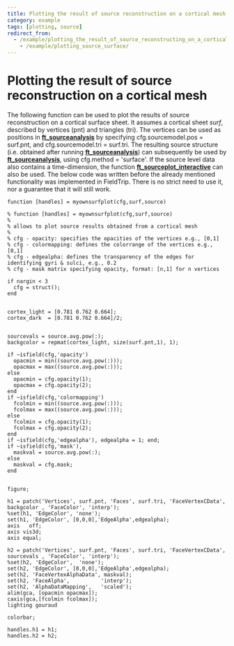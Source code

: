 ```yaml
---
title: Plotting the result of source reconstruction on a cortical mesh
category: example
tags: [plotting, source]
redirect_from:
  - /example/plotting_the_result_of_source_reconstructing_on_a_cortical_mesh/
    - /example/plotting_source_surface/
---
```


# Plotting the result of source reconstruction on a cortical mesh

The following function can be used to plot the results of source reconstruction on a cortical surface sheet. It assumes a cortical sheet _surf_, described by vertices (pnt) and triangles (tri). The vertices can be used as positions in **[ft_sourceanalysis](/reference/ft_sourceanalysis)** by specifying cfg.sourcemodel.pos = surf.pnt, and cfg.sourcemodel.tri = surf.tri. The resulting source structure (i.e. obtained after running **[ft_sourceanalysis](/reference/ft_sourceanalysis)**) can subsequently be used by **[ft_sourceanalysis](/reference/ft_sourceanalysis)**, using cfg.method = 'surface'. If the source level data also contains a time-dimension, the function **[ft_sourceplot_interactive](/reference/ft_sourceplot_interactive)** can also be used. The below code was written before the already mentioned functionality was implemented in FieldTrip. There is no strict need to use it, nor a guarantee that it will still work.

    function [handles] = myownsurfplot(cfg,surf,source)

    % function [handles] = myownsurfplot(cfg,surf,source)
    %
    % allows to plot source results obtained from a cortical mesh
    %
    % cfg - opacity: specifies the opacities of the vertices e.g., [0,1]
    % cfg - colormapping: defines the colorrange of the vertices e.g., [0,1]
    % cfg - edgealpha: defines the transparency of the edges for identifying gyri & sulci, e.g., 0.2
    % cfg - mask matrix specifying opacity, format: [n,1] for n vertices

    if nargin < 3
      cfg = struct();
    end


    cortex_light = [0.781 0.762 0.664];
    cortex_dark  = [0.781 0.762 0.664]/2;


    sourcevals = source.avg.pow(:);
    backgcolor = repmat(cortex_light, size(surf.pnt,1), 1);

    if ~isfield(cfg,'opacity')
      opacmin = min((source.avg.pow(:)));
      opacmax = max((source.avg.pow(:)));
    else
      opacmin = cfg.opacity(1);
      opacmax = cfg.opacity(2);
    end
    if ~isfield(cfg,'colormapping')
      fcolmin = min((source.avg.pow(:)));
      fcolmax = max((source.avg.pow(:)));
    else
      fcolmin = cfg.opacity(1);
      fcolmax = cfg.opacity(2);
    end
    if ~isfield(cfg,'edgealpha'), edgealpha = 1; end;
    if ~isfield(cfg,'mask'),
      maskval = source.avg.pow(:);
    else
      maskval = cfg.mask;
    end


    figure;

    h1 = patch('Vertices', surf.pnt, 'Faces', surf.tri, 'FaceVertexCData', backgcolor , 'FaceColor', 'interp');
    %set(h1, 'EdgeColor', 'none');
    set(h1, 'EdgeColor', [0,0,0],'EdgeAlpha',edgealpha);
    axis   off;
    axis vis3d;
    axis equal;

    h2 = patch('Vertices', surf.pnt, 'Faces', surf.tri, 'FaceVertexCData', sourcevals , 'FaceColor', 'interp');
    %set(h2, 'EdgeColor',  'none');
    set(h2, 'EdgeColor', [0,0,0],'EdgeAlpha',edgealpha);
    set(h2, 'FaceVertexAlphaData', maskval);
    set(h2, 'FaceAlpha',          'interp');
    set(h2, 'AlphaDataMapping',   'scaled');
    alim(gca, [opacmin opacmax]);
    caxis(gca,[fcolmin fcolmax]);
    lighting gouraud

    colorbar;

    handles.h1 = h1;
    handles.h2 = h2;
